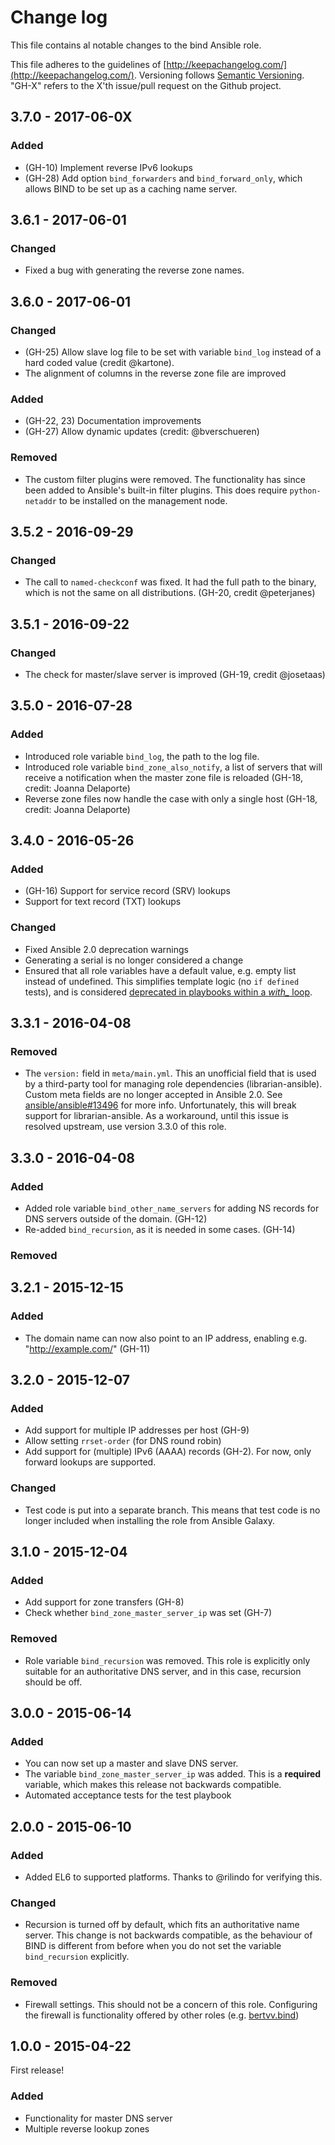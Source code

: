 # Change log

This file contains al notable changes to the bind Ansible role.

This file adheres to the guidelines of [http://keepachangelog.com/](http://keepachangelog.com/). Versioning follows [Semantic Versioning](http://semver.org/).  "GH-X" refers to the X'th issue/pull request on the Github project.

## 3.7.0 - 2017-06-0X

### Added

- (GH-10) Implement reverse IPv6 lookups
- (GH-28) Add option `bind_forwarders` and `bind_forward_only`, which allows BIND to be set up as a caching name server.

## 3.6.1 - 2017-06-01

### Changed

- Fixed a bug with generating the reverse zone names.

## 3.6.0 - 2017-06-01

### Changed

- (GH-25) Allow slave log file to be set with variable `bind_log` instead of a hard coded value (credit @kartone).
- The alignment of columns in the reverse zone file are improved

### Added

- (GH-22, 23) Documentation improvements
- (GH-27) Allow dynamic updates (credit: @bverschueren)

### Removed

- The custom filter plugins were removed. The functionality has since been added to Ansible's built-in filter plugins. This does require `python-netaddr` to be installed on the management node.

## 3.5.2 - 2016-09-29

### Changed

* The call to `named-checkconf` was fixed. It had the full path to the binary, which is not the same on all distributions. (GH-20, credit @peterjanes)

## 3.5.1 - 2016-09-22

### Changed

* The check for master/slave server is improved (GH-19, credit @josetaas)

## 3.5.0 - 2016-07-28

### Added

* Introduced role variable `bind_log`, the path to the log file.
* Introduced role variable `bind_zone_also_notify`, a list of servers that will receive a notification when the master zone file is reloaded (GH-18, credit: Joanna Delaporte)
* Reverse zone files now handle the case with only a single host (GH-18, credit: Joanna Delaporte)

## 3.4.0 - 2016-05-26

### Added

* (GH-16) Support for service record (SRV) lookups
* Support for text record (TXT) lookups

### Changed

* Fixed Ansible 2.0 deprecation warnings
* Generating a serial is no longer considered a change
* Ensured that all role variables have a default value, e.g. empty list instead of undefined. This simplifies template logic (no `if defined` tests), and is considered [deprecated in playbooks within a *with_* loop](https://docs.ansible.com/ansible/porting_guide_2.0.html#deprecated).

## 3.3.1 - 2016-04-08

### Removed

* The `version:` field in `meta/main.yml`. This an unofficial field that is used by a third-party tool for managing role dependencies (librarian-ansible). Custom meta fields are no longer accepted in Ansible 2.0. See [ansible/ansible#13496](https://github.com/ansible/ansible/issues/13496) for more info. Unfortunately, this will break support for librarian-ansible. As a workaround, until this issue is resolved upstream, use version 3.3.0 of this role.

## 3.3.0 - 2016-04-08

### Added

* Added role variable `bind_other_name_servers` for adding NS records for DNS servers outside of the domain. (GH-12)
* Re-added `bind_recursion`, as it is needed in some cases. (GH-14)

### Removed

## 3.2.1 - 2015-12-15

### Added

* The domain name can now also point to an IP address, enabling e.g. "http://example.com/" (GH-11)

## 3.2.0 - 2015-12-07

### Added

* Add support for multiple IP addresses per host (GH-9)
* Allow setting `rrset-order` (for DNS round robin)
* Add support for (multiple) IPv6 (AAAA) records (GH-2). For now, only forward lookups are supported.

### Changed

* Test code is put into a separate branch. This means that test code is no longer included when installing the role from Ansible Galaxy.

## 3.1.0 - 2015-12-04

### Added

* Add support for zone transfers (GH-8)
* Check whether `bind_zone_master_server_ip` was set (GH-7)

### Removed

* Role variable `bind_recursion` was removed. This role is explicitly only suitable for an authoritative DNS server, and in this case, recursion should be off.

## 3.0.0 - 2015-06-14

### Added

* You can now set up a master and slave DNS server.
* The variable `bind_zone_master_server_ip` was added. This is a **required** variable, which makes this release not backwards compatible.
* Automated acceptance tests for the test playbook

## 2.0.0 - 2015-06-10

### Added

* Added EL6 to supported platforms. Thanks to @rilindo for verifying this.

### Changed

* Recursion is turned off by default, which fits an authoritative name server. This change is not backwards compatible, as the behaviour of BIND is different from before when you do not set the variable `bind_recursion` explicitly.

### Removed

* Firewall settings. This should not be a concern of this role. Configuring the firewall is functionality offered by other roles (e.g. [bertvv.bind](https://github.com/bertvv/ansible-role-el7))

## 1.0.0 - 2015-04-22

First release!

### Added

- Functionality for master DNS server
- Multiple reverse lookup zones


